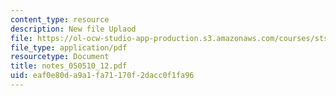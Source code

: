 ```yaml
---
content_type: resource
description: New file Uplaod
file: https://ol-ocw-studio-app-production.s3.amazonaws.com/courses/sts-464-cultural-history-of-technology-spring-2005/eaf0e80da9a1fa71170f2dacc0f1fa96_notes_050510_12.pdf
file_type: application/pdf
resourcetype: Document
title: notes_050510_12.pdf
uid: eaf0e80d-a9a1-fa71-170f-2dacc0f1fa96
---
```

